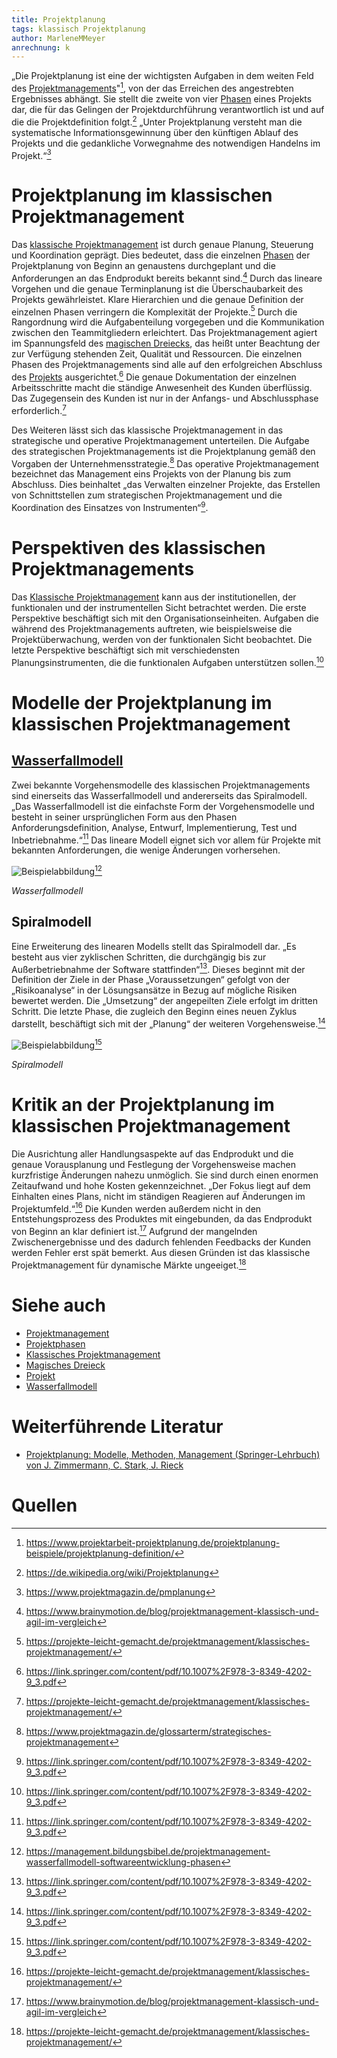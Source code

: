 ```yaml
---
title: Projektplanung
tags: klassisch Projektplanung
author: MarleneMMeyer
anrechnung: k
---
```


„Die Projektplanung ist eine der wichtigsten Aufgaben in dem weiten Feld des [Projektmanagements](Projektmanagement.md)"[^1], von der das Erreichen des angestrebten Ergebnisses abhängt. Sie stellt die zweite von vier [Phasen](Projektphasen_klassisch.md) eines Projekts dar, die für das Gelingen der Projektdurchführung verantwortlich ist und auf die die Projektdefinition folgt.[^2] „Unter Projektplanung versteht man die systematische Informationsgewinnung über den künftigen Ablauf des Projekts und die gedankliche Vorwegnahme des notwendigen Handelns im Projekt.“[^3]


# Projektplanung im klassischen Projektmanagement

Das [klassische Projektmanagement](Projektmanagement.md) ist durch genaue Planung, Steuerung und Koordination geprägt. Dies bedeutet, dass die einzelnen [Phasen](Projektphasen_klassisch.md) der Projektplanung von Beginn an genaustens durchgeplant und die Anforderungen an das Endprodukt bereits bekannt sind.[^4] Durch das lineare Vorgehen und die genaue Terminplanung ist die Überschaubarkeit des Projekts gewährleistet. Klare Hierarchien und die genaue Definition der einzelnen Phasen verringern die Komplexität der Projekte.[^5] Durch die Rangordnung wird die Aufgabenteilung vorgegeben und die Kommunikation zwischen den Teammitgliedern erleichtert. Das Projektmanagement agiert im Spannungsfeld des [magischen Dreiecks](Magisches_Dreieck.md), das heißt unter Beachtung der zur Verfügung stehenden Zeit, Qualität und Ressourcen. Die einzelnen Phasen des Projektmanagements sind alle auf den erfolgreichen Abschluss des [Projekts](Projekt.md) ausgerichtet.[^6] Die genaue Dokumentation der einzelnen Arbeitsschritte macht die ständige Anwesenheit des Kunden überflüssig. Das Zugegensein des Kunden ist nur in der Anfangs- und Abschlussphase erforderlich.[^5]

Des Weiteren lässt sich das klassische Projektmanagement in das strategische und operative Projektmanagement unterteilen. Die Aufgabe des strategischen Projektmanagements ist die Projektplanung gemäß den Vorgaben der Unternehmensstrategie.[^7] Das operative Projektmanagement bezeichnet das Management eins Projekts von der Planung bis zum Abschluss. Dies beinhaltet „das Verwalten einzelner Projekte, das Erstellen von Schnittstellen zum strategischen Projektmanagement und die Koordination des Einsatzes von Instrumenten“[^6].


# Perspektiven des klassischen Projektmanagements

Das [Klassische Projektmanagement](Projektmanagement.md) kann aus der institutionellen, der funktionalen und der instrumentellen Sicht betrachtet werden. Die erste Perspektive beschäftigt sich mit den Organisationseinheiten. Aufgaben die während des Projektmanagements auftreten, wie beispielsweise die Projektüberwachung, werden von der funktionalen Sicht beobachtet. Die letzte Perspektive beschäftigt sich mit verschiedensten Planungsinstrumenten, die die funktionalen Aufgaben unterstützen sollen.[^6]


# Modelle der Projektplanung im klassischen Projektmanagement

## [Wasserfallmodell](Wasserfall_Modell.md) 

Zwei bekannte Vorgehensmodelle des klassischen Projektmanagements sind einerseits das Wasserfallmodell und andererseits das Spiralmodell. „Das Wasserfallmodell ist die einfachste Form der Vorgehensmodelle und besteht in seiner ursprünglichen Form aus den Phasen Anforderungsdefinition, Analyse, Entwurf, Implementierung, Test und Inbetriebnahme.“[^6] Das lineare Modell eignet sich vor allem für Projekte mit bekannten Anforderungen, die wenige Änderungen vorhersehen.

![Beispielabbildung](Projektplanung/Wasserfallmodell.jpg)[^8]

*Wasserfallmodell*

## Spiralmodell

Eine Erweiterung des linearen Modells stellt das Spiralmodell dar. „Es besteht aus vier zyklischen Schritten, die durchgängig bis zur Außerbetriebnahme der Software stattfinden“[^6]. Dieses beginnt mit der Definition der Ziele in der Phase „Voraussetzungen“ gefolgt von der „Risikoanalyse“ in der Lösungsansätze in Bezug auf mögliche Risiken bewertet werden. Die „Umsetzung“ der angepeilten Ziele erfolgt im dritten Schritt. Die letzte Phase, die zugleich den Beginn eines neuen Zyklus darstellt, beschäftigt sich mit der „Planung“ der weiteren Vorgehensweise.[^6]

![Beispielabbildung](Projektplanung/Spiralmodell.jpg)[^6]

*Spiralmodell*


# Kritik an der Projektplanung im klassischen Projektmanagement

Die Ausrichtung aller Handlungsaspekte auf das Endprodukt und die genaue Vorausplanung und Festlegung der Vorgehensweise machen kurzfristige Änderungen nahezu unmöglich. Sie sind durch einen enormen Zeitaufwand und hohe Kosten gekennzeichnet. „Der Fokus liegt auf dem Einhalten eines Plans, nicht im ständigen Reagieren auf Änderungen im Projektumfeld.“[^5] Die Kunden werden außerdem nicht in den Entstehungsprozess des Produktes mit eingebunden, da das Endprodukt von Beginn an klar definiert ist.[^4] Aufgrund der mangelnden Zwischenergebnisse und des dadurch fehlenden Feedbacks der Kunden werden Fehler erst spät bemerkt. Aus diesen Gründen ist das klassische Projektmanagement für dynamische Märkte ungeeiget.[^5]


# Siehe auch

* [Projektmanagement](Projektmanagement.md)
* [Projektphasen](Projektphasen_klassisch.md)
* [Klassisches Projektmanagement](Projektmanagement.md)
* [Magisches Dreieck](Magisches_Dreieck.md)
* [Projekt](Projekt.md)
* [Wasserfallmodell](Wasserfall_Modell.md) 

# Weiterführende Literatur

* [Projektplanung: Modelle, Methoden, Management (Springer-Lehrbuch) von J. Zimmermann, C. Stark, J. Rieck](https://link.springer.com/book/9783642118784)

# Quellen

[^1]: https://www.projektarbeit-projektplanung.de/projektplanung-beispiele/projektplanung-definition/
[^2]: https://de.wikipedia.org/wiki/Projektplanung
[^3]: https://www.projektmagazin.de/pmplanung
[^4]: https://www.brainymotion.de/blog/projektmanagement-klassisch-und-agil-im-vergleich
[^5]: https://projekte-leicht-gemacht.de/projektmanagement/klassisches-projektmanagement/
[^6]: https://link.springer.com/content/pdf/10.1007%2F978-3-8349-4202-9_3.pdf
[^7]: https://www.projektmagazin.de/glossarterm/strategisches-projektmanagement
[^8]: https://management.bildungsbibel.de/projektmanagement-wasserfallmodell-softwareentwicklung-phasen

